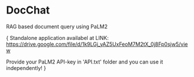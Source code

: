 # DocChat
RAG  based document query using PaLM2

{
  Standalone application availabel at LINK: [https://drive.google.com/file/d/1k9LGj_yAZ5UxFeoM7M2tX_0j8Fp0sjw5/view ](https://drive.google.com/file/d/11DvT7ie0veSUD-6v5yRhjQd3tCP02xQ0/view?usp=sharing)

  
  Provide your PaLM2 API-key in 'API.txt' folder and you can use it independently!
}
